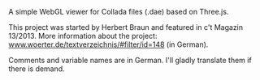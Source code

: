 A simple WebGL viewer for Collada files (.dae) based on Three.js.

This project was started by Herbert Braun and featured in c't Magazin 13/2013. More information about the project: www.woerter.de/textverzeichnis/#filter/id=148 (in German).

Comments and variable names are in German. I'll gladly translate them if there is demand.